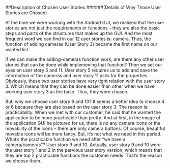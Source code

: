 ##Description of Chosen User Stories
######(Details of Why Those User Stories are Chosen)

At the time we were working with the Android GUI, we realized that the user stories are not just the requirements or functions – they are also the basic steps and parts of the structures that makes up the GUI. And the most frequent word we can find in our 12 user stories is: camera. Thus, the function of adding cameras (User Story 3) became the first name on our wanted list.

If we can make the adding-cameras function work, are there any other user stories that can be done while implemening that function? Then we set our eyes on user story 5 and 11. User story 5 requires us to add and save the information of the cameras and user story 11 asks for the properties. Obviously, these two user stories have very tight relation with the user story 3. Which means that they can be done easier than other when we have working user story 3 as the base. Thus, they were chosen.

But, why we choose user story 9 and 10? It seems a better idea to choose 4 or 6 because they are also based on the user story 3. The reason is: practicability. When we met with our customer, he said that he wanted the application to be more practicable than pretty. And at first, in the image of the application GUI he pictured for us, there is no any camera icons or the movability of the icons – there are only camera buttons. Of course, beautiful movable icons will be more fancy. But, it’s not what we need in this period. What’s the practicable function we need after “we have a camera/cameras”? User story 9 and 10. Actually, user story 9 and 10 were the user story 1 and 2 in the pervious user story version, which means that they are top 2 practicable functions the customer needs. That’s the reason we choose them.

